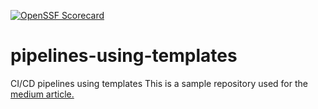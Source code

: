 [![OpenSSF Scorecard](https://api.securityscorecards.dev/projects/github.com/anandchugh/pipelines-using-templates/badge)](https://securityscorecards.dev/viewer/?uri=github.com/anandchugh/pipelines-using-templates)

# pipelines-using-templates
CI/CD pipelines using templates
This is a sample repository used for the [medium article.](https://medium.com/@anand.chugh/azure-devops-pipelines-using-templates-e90f7407480b) 
